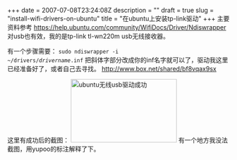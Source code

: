 +++
date = 2007-07-08T23:24:08Z
description = ""
draft = true
slug = "install-wifi-drivers-on-ubuntu"
title = "在ubuntu上安装tp-link驱动"
+++
主要资料参考
<a href="https://help.ubuntu.com/community/WifiDocs/Driver/Ndiswrapper">https://help.ubuntu.com/community/WifiDocs/Driver/Ndiswrapper</a>
对usb也有效，我的是tp-link tl-wn220m usb无线接收器。

有一个步骤需要：
<code>sudo ndiswrapper -i ~/drivers/<em>drivername</em>.inf</code>
把斜体字部分改成你的inf名字就可以了，驱动我这里已经准备好了，或者自己去寻找。
<a href="http://www.box.net/shared/bf8vqax9sx">http://www.box.net/shared/bf8vqax9sx</a>

这里有成功后的截图：
<a href="http://www.yupoo.com/photos/view?id=ff80808113958b9b0113a8193a340f37" title="来YUPOO看我的照片"><img src="http://photo6.yupoo.com/20070709/071030_1652309111_m.jpg" alt="ubuntu无线usb驱动成功" width="240" height="144" border="0" /></a>
有一个地方我没法截图，用yupoo的标注解释了下。